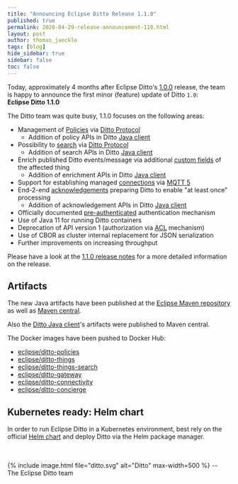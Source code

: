 ```yaml
---
title: "Announcing Eclipse Ditto Release 1.1.0"
published: true
permalink: 2020-04-29-release-announcement-110.html
layout: post
author: thomas_jaeckle
tags: [blog]
hide_sidebar: true
sidebar: false
toc: false
---
```


Today, approximately 4 months after Eclipse Ditto's [1.0.0](2019-12-12-release-announcement-100.html) release, 
the team is happy to announce the first minor (feature) update of Ditto `1.0`:<br/>
**Eclipse Ditto 1.1.0**

The Ditto team was quite busy, 1.1.0 focuses on the following areas:

* Management of [Policies](basic-policy.html) via [Ditto Protocol](protocol-specification-policies.html)
    * Addition of policy APIs in Ditto [Java client](client-sdk-java.html)
* Possibility to [search](basic-search.html) via [Ditto Protocol](protocol-specification-things-search.html)
    * Addition of search APIs in Ditto [Java client](client-sdk-java.html)
* Enrich published Ditto events/message via additional [custom fields](basic-enrichment.html) of the affected thing
    * Addition of enrichment APIs in Ditto [Java client](client-sdk-java.html)
* Support for establishing managed [connections](basic-connections.html) via [MQTT 5](connectivity-protocol-bindings-mqtt5.html)
* End-2-end [acknowledgements](basic-acknowledgements.html) preparing Ditto to enable "at least once" processing
    * Addition of acknowledgement APIs in Ditto [Java client](client-sdk-java.html) 
* Officially documented [pre-authenticated](installation-operating.html#pre-authentication) authentication mechanism
* Use of Java 11 for running Ditto containers
* Deprecation of API version 1 (authorization via [ACL](basic-acl.html) mechanism)
* Use of CBOR as cluster internal replacement for JSON serialization
* Further improvements on increasing throughput

Please have a look at the [1.1.0 release notes](release_notes_110.html) for a more detailed information on the release.


## Artifacts

The new Java artifacts have been published at the [Eclipse Maven repository](https://repo.eclipse.org/content/repositories/ditto/)
as well as [Maven central](https://repo1.maven.org/maven2/org/eclipse/ditto/).

Also the [Ditto Java client](client-sdk-java.html)'s artifacts were published to Maven central.

The Docker images have been pushed to Docker Hub:
* [eclipse/ditto-policies](https://hub.docker.com/r/eclipse/ditto-policies/)
* [eclipse/ditto-things](https://hub.docker.com/r/eclipse/ditto-things/)
* [eclipse/ditto-things-search](https://hub.docker.com/r/eclipse/ditto-things-search/)
* [eclipse/ditto-gateway](https://hub.docker.com/r/eclipse/ditto-gateway/)
* [eclipse/ditto-connectivity](https://hub.docker.com/r/eclipse/ditto-connectivity/)
* [eclipse/ditto-concierge](https://hub.docker.com/r/eclipse/ditto-concierge/)


## Kubernetes ready: Helm chart

In order to run Eclipse Ditto in a Kubernetes environment, best rely on the official 
[Helm chart](https://hub.helm.sh/charts/eclipse-iot/ditto) and deploy Ditto via the Helm package manager.


<br/>
<br/>
{% include image.html file="ditto.svg" alt="Ditto" max-width=500 %}
--<br/>
The Eclipse Ditto team
